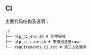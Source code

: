 ## CI

主要代码结构及说明：
```
./
├── nlp_ci_env.sh # 环境安装
├── nlp_ci_case.sh # 天级别全量case
└── requirements_ci.txt # 第三方依赖库
```

